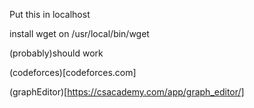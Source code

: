 Put this in localhost

install wget on /usr/local/bin/wget

(probably)should work

(codeforces)[codeforces.com]

(graphEditor)[https://csacademy.com/app/graph_editor/]
